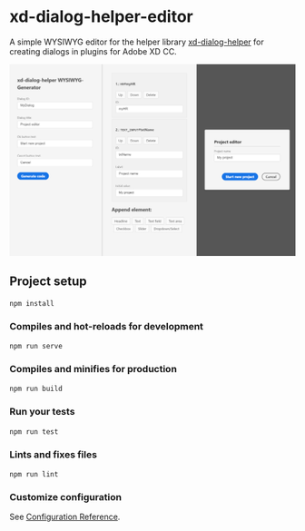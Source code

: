 # xd-dialog-helper-editor

A simple WYSIWYG editor for the helper library [xd-dialog-helper](https://github.com/pklaschka/xd-dialog-helper) for creating dialogs in plugins for Adobe XD CC.

![screenshot](demo.png)

## Project setup
```
npm install
```

### Compiles and hot-reloads for development
```
npm run serve
```

### Compiles and minifies for production
```
npm run build
```

### Run your tests
```
npm run test
```

### Lints and fixes files
```
npm run lint
```

### Customize configuration
See [Configuration Reference](https://cli.vuejs.org/config/).
